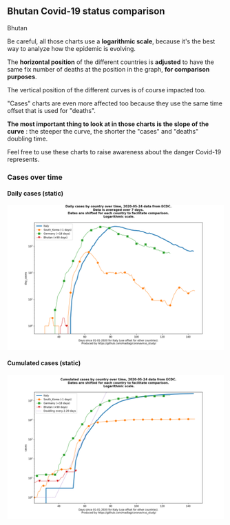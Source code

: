 ## Bhutan Covid-19 status comparison 

Bhutan



Be careful, all those charts use a **logarithmic scale**, because it's the best way to analyze how the epidemic is evolving.
 
The **horizontal position** of the different countries is **adjusted** to have the same fix number of deaths at the position in the graph, **for comparison purposes**.

The vertical position of the different curves is of course impacted too.

"Cases" charts are even more affected too because they use the same time offset that is used for "deaths".

**The most important thing to look at in those charts is the slope of the curve** : the steeper the curve, the shorter the "cases" and "deaths" doubling time.

Feel free to use these charts to raise awareness about the danger Covid-19 represents. 


 
### Cases over time
 
#### Daily cases (static)
![Bhutan covid-19 daily cases static chart](https://raw.githubusercontent.com/madlag/coronavirus_study/master/notebooks/graphs/2020-05-24/countries/Bhutan/2020-05-24_Bhutan_day_cases.png "Bhutan covid-19 day_cases static chart")   
 
#### Cumulated cases (static)
![Bhutan covid-19 cumulated cases static chart](https://raw.githubusercontent.com/madlag/coronavirus_study/master/notebooks/graphs/2020-05-24/countries/Bhutan/2020-05-24_Bhutan_cases.png "Bhutan covid-19 cases static chart")   

